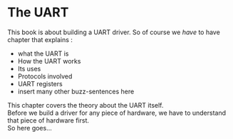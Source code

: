 # The UART

This book is about building a UART driver. So of course we *have* to have  chapter that explains :  
- what the UART is
- How the UART works
- Its uses
- Protocols involved
- UART registers
- insert many other buzz-sentences here


This chapter covers the theory about the UART itself.  
Before we build a driver for any piece of hardware, we have to understand that piece of hardware first.  
So here goes...
